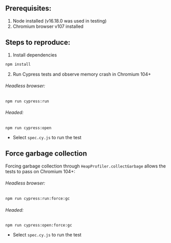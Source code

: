 ## Prerequisites:

1. Node installed (v16.18.0 was used in testing)
2. Chromium browser v107 installed

## Steps to reproduce:

1. Install dependencies
```bash
npm install
```
2. Run Cypress tests and observe memory crash in Chromium 104+

###### Headless browser:
```
npm run cypress:run
```
###### Headed:
```
npm run cypress:open
```
* Select `spec.cy.js` to run the test

## Force garbage collection

Forcing garbage collection through `HeapProfiler.collectGarbage` allows the tests to pass on Chromium 104+:

###### Headless browser:
```
npm run cypress:run:force:gc
```

###### Headed:
```
npm run cypress:open:force:gc
```
* Select `spec.cy.js` to run the test
